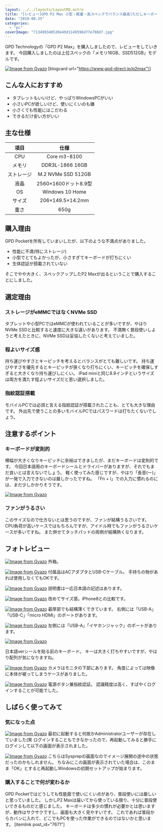 ```yaml
---
layout: ../../layouts/LayoutMd.astro
title: "[レビュー]GPD P2 Max 小型・軽量・高スペックでバランス最高(ただしキーボードは･･･)"
date: "2019-08-25"
categories: 
  - "pc"
coverImage: "713490348520e49d1149596d77e788d7.jpg"
---
```


GPD Technologyの「GPD P2 Max」を購入しましたので、レビューをしていきます。 今回購入しましたのは上位スペックの「メモリ16GB、SSD512GB」モデルです。

[![Image from Gyazo](/wp/images/1db638c2544f0a9bf1b043ef04ef38fd.jpg)](https://gyazo.com/1db638c2544f0a9bf1b043ef04ef38fd) \[blogcard url="https://www.gpd-direct.jp/p2max"\]

## こんな人におすすめ

- タブレットもいいけど、やっぱりWindowsPCがいい
- 小さいPCが欲しいけど、使いにくいのも嫌
- 小さくても性能にはこだわる
- できるだけ安い方がいい

## 主な仕様

| 項目 | 仕様 |
| :-: | :-: |
| CPU | Core m3-8100 |
| メモリ | DDR3L-1866 16GB |
| ストレージ | M.2 NVMe SSD 512GB |
| 液晶 | 2560×1600ドット8.9型 |
| OS | Windows 10 Home |
| サイズ | 206×149.5×14.2mm |
| 重さ | 650g |

## 購入理由

GPD Pocketを所有していまいしたが、以下のような不満点がありました。

- 性能に不満(特にストレージ)
- 小型でとてもよかったが、小さすぎてキーボードが打ちにくい
- 生体認証が搭載されていない

そこでやや大きく、スペックアップしたP2 Maxが出るということで購入することにしました。

## 選定理由

### ストレージがeMMCではなくNVMe SSD

タブレットや小型PCではeMMCが使われていることが多いですが、やはりNVMe SSDと比較すると速度に大きな違いがあります。 不満無く普段使いしようと考えたときに、NVMe SSDは妥協したくないと考えていました。

### 程よいサイズ感

持ち運びやすさとキーピッチを考えるとバランスがとても難しいです。 持ち運びやすさを優先するとキーピッチが狭くなり打ちにくい、キーピッチを確保しすぎると大きくなり持ち運びしにくい。 iPad miniと同じ8.9インチというサイズは両方を満たす程よいサイズだと思い選択しました。

### 指紋認証搭載

モバイルPCでは必須と言える指紋認証が搭載されたことも、とても大きな理由です。 外出先で使うことの多いモバイルPCではパスワードは打ちたくないでしょう。

## 注意するポイント

### キーボードが変則的

横幅が大きくなりキーピッチに余裕はできましたが、まだキーボードは変則的です。 今回日本語用のキーボードシールとドライバーがありますが、それでもまだ良いとは言えないでしょう。 軽く使ってみた感じですが、やはり「長音(ー)」が一発で入力できないのは厳しかったですね。 「Fn + l」での入力に慣れるのには、まだ少しかかりそうです。

[![Image from Gyazo](/wp/images/67d5baed8fdc9d3526e573f85f5afdd5.jpg)](https://gyazo.com/67d5baed8fdc9d3526e573f85f5afdd5)

### ファンがうるさい

このサイズなので仕方ないとは思うのですが、ファンが結構うるさいです。 CPU負荷が高いケースではもちろんですが、アイドル時でもファンがうるさいケースが多いですね。 また併せてタッチパッドの両側が結構熱くなります。

## フォトレビュー

[![Image from Gyazo](/wp/images/e54a6dd5a8afdfe24519401dad866d47.jpg)](https://gyazo.com/e54a6dd5a8afdfe24519401dad866d47) 外箱。

[![Image from Gyazo](/wp/images/fec5a7ce37a81fab4a41c46d084a403f.jpg)](https://gyazo.com/fec5a7ce37a81fab4a41c46d084a403f) 付属品はACアダプタとUSB-Cケーブル。 手持ちの物があれば使用しなくてもOKです。

[![Image from Gyazo](/wp/images/fbe89d24eabdbe579bb25aa61e7cde48.jpg)](https://gyazo.com/fbe89d24eabdbe579bb25aa61e7cde48) 説明書は一応日本語の記述はあります。

[![Image from Gyazo](/wp/images/44e78813afd6aec166bd13c09a7a5b60.jpg)](https://gyazo.com/44e78813afd6aec166bd13c09a7a5b60) 改めてサイズ感。iPhone8との比較です。

[![Image from Gyazo](/wp/images/69a902d07614c3a31c9f4f1fb4cd086e.jpg)](https://gyazo.com/69a902d07614c3a31c9f4f1fb4cd086e) 最厚部でも結構薄くできています。 右側には「USB-A」「USB-C」「micro HDMI」のポートがあります。

[![Image from Gyazo](/wp/images/ed2ae480a44dfd19a2853d2d76a35c34.jpg)](https://gyazo.com/ed2ae480a44dfd19a2853d2d76a35c34) 左側には「USB-A」「イヤホンジャック」のポートがあります。

[![Image from Gyazo](/wp/images/e97801c70c207d562b800d98a1f0865f.jpg)](https://gyazo.com/e97801c70c207d562b800d98a1f0865f)

日本語verシールを貼る前のキーボード。 キーは大きく打ちやすいですが、やはり配列が気になりますね。

[![Image from Gyazo](/wp/images/c84d7cd628ede580607f4ee460af57fa.jpg)](https://gyazo.com/c84d7cd628ede580607f4ee460af57fa) カメラはモニタの下部にあります。 角度によっては映像に本体が被ってしまうケースがありました。

[![Image from Gyazo](/wp/images/40b9ab02fa0a769a15bb9bffaee4883e.jpg)](https://gyazo.com/40b9ab02fa0a769a15bb9bffaee4883e) 電源ボタン兼指紋認証。 認識精度は高く、すばやくログインすることが可能でした。

## しばらく使ってみて

### 気になった点

[![Image from Gyazo](/wp/images/c3e2232ec950721ae4758f5b4689099f.jpg)](https://gyazo.com/c3e2232ec950721ae4758f5b4689099f) 最初に起動すると何故かAdministratorユーザーが存在していました(笑 ログインすることもできなかったので、再起動してみると勝手にログインして以下の画面が表示されました。

[![Image from Gyazo](/wp/images/4e1292f47d5a8489a8b0f86b71b6f79c.jpg)](https://gyazo.com/4e1292f47d5a8489a8b0f86b71b6f79c) こちらはSysprepの画面なのでイメージ展開の途中の状態だったのかもしれません。 ちなみにこの画面が表示されていた場合は、このまま「OK」とすると再起動しWindowsの初期セットアップが始まります。

### 購入することで何が変わるか

GPD Pocketではどうしても性能面で使いにくい点があり、普段使いには厳しいと思っていました。 しかしP2 Maxは届いてから使っている限り、十分に普段使いできるものだと感じました。 キーボードは多少の慣れが必要かとは思いますが、動作はサクサクですし、画面も大きく見やすいです。 これであれば普段からカバンに入れて、どこでもPCを使った作業ができるのではないかと思います。 \[itemlink post\_id="7671"\]
